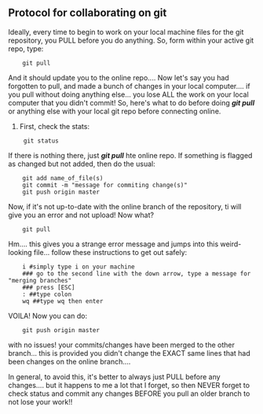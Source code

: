 Protocol for collaborating on git
------

Ideally, every time to begin to work on your local machine files for the git repository, you PULL before you do anything. So, form within your active git repo, type: 

		git pull

And it should update you to the online repo.... Now let's say you had forgotten to pull, and made a bunch of changes in your local computer.... if you pull without doing anything else... you lose ALL the work on your local computer that you didn't commit! So, here's what to do before doing ***git pull*** or anything else with your local git repo before connecting online. 

1. First, check the stats:

		git status 
	
If there is nothing there, just ***git pull*** hte online repo. If something is flagged as changed but not added, then do the usual:

		git add name_of_file(s)
		git commit -m "message for commiting change(s)"
		git push origin master

Now, if it's not up-to-date with the online branch of the repository, ti will give you an error and not upload! Now what? 

		git pull

Hm.... this gives you a strange error message and jumps into this weird-looking file... follow these instructions to get out safely: 

		i #simply type i on your machine
		### go to the second line with the down arrow, type a message for "merging branches"
		### press [ESC]
		: ##type colon
		wq ##type wq then enter

VOILA! Now you can do: 

		git push origin master

with no issues! your commits/changes have been merged to the other branch... this is provided you didn't change the EXACT same lines that had been changes on the online branch....

In general, to avoid this, it's better to always just PULL before any changes.... but it happens to me a lot that I forget, so then NEVER forget to check status and commit any changes BEFORE you pull an older branch to not lose your work!!

	




